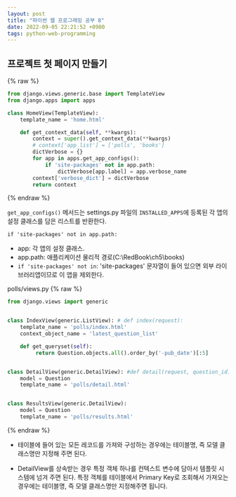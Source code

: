 ```yaml
---
layout: post
title: "파이썬 웹 프로그래밍 공부 8"
date: 2022-09-05 22:21:52 +0900
tags: python-web-programming
---
```


## 프로젝트 첫 페이지 만들기

{% raw %}

```python
from django.views.generic.base import TemplateView
from django.apps import apps

class HomeView(TemplateView):
    template_name = 'home.html'

    def get_context_data(self, **kwargs):
        context = super().get_context_data(**kwargs)
        # context['app_list'] = ['polls', 'books']
        dictVerbose = {}
        for app in apps.get_app_configs():
            if 'site-packages' not in app.path:
                dictVerbose[app.label] = app.verbose_name
        context['verbose_dict'] = dictVerbose
        return context
```

{% endraw %}

`get_app_configs()` 메서드는 settings.py 파일의 `INSTALLED_APPS`에 등록된 각 앱의 설정 클래스를 담은 리스트를 반환한다.

`if 'site-packages' not in app.path:`

- app: 각 앱의 설정 클래스.
- app.path: 애플리케이션 물리적 경로(C:\RedBook\ch5\books)
- `if 'site-packages' not in`: 'site-packages' 문자열이 들어 있으면 외부 라이브러리앱이므로 이 앱을 제외한다.

polls/views.py
{% raw %}

```python
from django.views import generic


class IndexView(generic.ListView): # def index(request):
    template_name = 'polls/index.html'
    context_object_name = 'latest_question_list'

    def get_queryset(self):
         return Question.objects.all().order_by('-pub_date')[:5]


class DetailView(generic.DetailView): #def detail(request, question_id):
    model = Question
    template_name = 'polls/detail.html'


class ResultsView(generic.DetailView):
    model = Question
    template_name = 'polls/results.html'
```

{% endraw %}

- 테이블에 들어 있는 모든 레코드를 가져와 구성하는 경우에는 테이블명, 즉 모델 클래스명만 지정해 주면 된다.

- DetailView를 상속받는 경우 특정 객체 하나를 컨텍스트 변수에 담아서 템플릿 시스템에 넘겨 주면 된다. 특정 객체를 테이블에서 Primary Key로 조회해서 가져오는 경우에는 테이블명, 즉 모델 클래스명만 지정해주면 됩니다.
